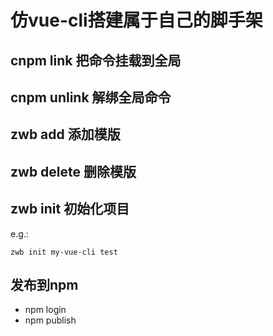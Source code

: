 # 仿vue-cli搭建属于自己的脚手架

## cnpm link 把命令挂载到全局

## cnpm unlink 解绑全局命令

## zwb add 添加模版

## zwb delete 删除模版

## zwb init 初始化项目
e.g.:

```
zwb init my-vue-cli test
```

## 发布到npm

- npm login
- npm publish
